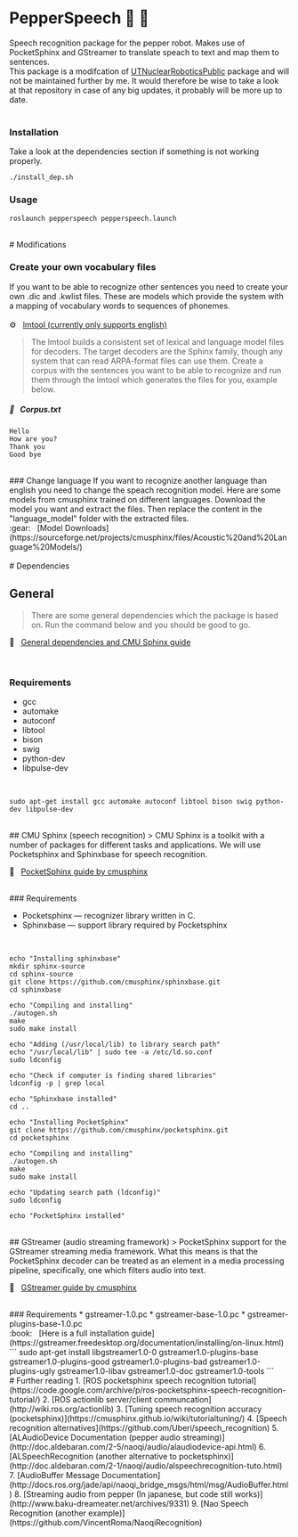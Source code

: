 # PepperSpeech :robot: :speech_balloon:
Speech recognition package for the pepper robot. Makes use of PocketSphinx and GStreamer to translate speach to text and map them to sentences.  
This package is a modifcation of [UTNuclearRoboticsPublic](https://github.com/UTNuclearRoboticsPublic/pocketsphinx) package and will not be maintained further by me.
It would therefore be wise to take a look  
at that repository in case of any big updates, it probably will be more up to date.  
<br>
### Installation
Take a look at the dependencies section if something is not working properly.
```
./install_dep.sh
```
  
### Usage

```
roslaunch pepperspeech pepperspeech.launch
```
  
<br>
# Modifications
  
### Create your own vocabulary files
If you want to be able to recognize other sentences you need to create your own .dic and .kwlist files.
These are models which provide the system with a mapping of vocabulary words to sequences of phonemes.
<br>  
:gear: &nbsp; [lmtool (currently only supports english)](http://www.speech.cs.cmu.edu/tools/lmtool.html)

> The lmtool builds a consistent set of lexical and language model files for decoders. The target decoders are the Sphinx family, though any system that can read ARPA-format files can use them.
  Create a corpus with the sentences you want to be able to recognize and run them through the lmtool which generates the files for you, example below.
  
##### :memo: &nbsp; Corpus.txt
```
Hello
How are you?
Thank you
Good bye
```
  
<br>
### Change language
If you want to recognize another language than english you need to change the speach recognition model. Here are some models from cmusphinx trained on different languages. 
Download the model you want and extract the files. Then replace the content in the "language_model" folder with the extracted files.  
<br>
:gear: &nbsp; [Model Downloads](https://sourceforge.net/projects/cmusphinx/files/Acoustic%20and%20Language%20Models/) 
<br>  
<br>
# Dependencies
    
## General
> There are some general dependencies which the package is based on. Run the command below and you should be good to go. 
  
:book: &nbsp; [General dependencies and CMU Sphinx guide](http://jrmeyer.github.io/asr/2016/01/08/Installing-CMU-Sphinx-on-Ubuntu.html)
  
<br>

### Requirements

* gcc
* automake
* autoconf
* libtool
* bison
* swig
* python-dev
* libpulse-dev

  
<br>

```shell
sudo apt-get install gcc automake autoconf libtool bison swig python-dev libpulse-dev
```
  
<br>
## CMU Sphinx (speech recognition)
> CMU Sphinx is a toolkit with a number of packages for different tasks and applications. We will use Pocketsphinx and Sphinxbase for speech recognition.

:book: &nbsp; [PocketSphinx guide by cmusphinx](https://cmusphinx.github.io/wiki/tutorialpocketsphinx/)
  
<br>
### Requirements

* Pocketsphinx — recognizer library written in C.
* Sphinxbase — support library required by Pocketsphinx

<br>
  
```shell
echo "Installing sphinxbase"
mkdir sphinx-source
cd sphinx-source
git clone https://github.com/cmusphinx/sphinxbase.git
cd sphinxbase
  
echo "Compiling and installing"
./autogen.sh
make
sudo make install
  
echo "Adding (/usr/local/lib) to library search path"
echo "/usr/local/lib" | sudo tee -a /etc/ld.so.conf
sudo ldconfig
  
echo "Check if computer is finding shared libraries"
ldconfig -p | grep local
  
echo "Sphinxbase installed"
cd ..
  
echo "Installing PocketSphinx"
git clone https://github.com/cmusphinx/pocketsphinx.git
cd pocketsphinx
  
echo "Compiling and installing"
./autogen.sh
make
sudo make install
  
echo "Updating search path (ldconfig)"
sudo ldconfig
  
echo "PocketSphinx installed"
```
  
<br>
## GStreamer (audio streaming framework)
> PocketSphinx support for the GStreamer streaming media framework. What this means is that the PocketSphinx decoder can be treated as an element in a media processing pipeline, specifically, one which filters audio into text.

:book: &nbsp; [GStreamer guide by cmusphinx](https://cmusphinx.github.io/wiki/gstreamer/)
  
<br>
### Requirements
* gstreamer-1.0.pc
* gstreamer-base-1.0.pc
* gstreamer-plugins-base-1.0.pc

<br>
:book: &nbsp; [Here is a full installation guide](https://gstreamer.freedesktop.org/documentation/installing/on-linux.html)
<br>
```
sudo apt-get install libgstreamer1.0-0 gstreamer1.0-plugins-base gstreamer1.0-plugins-good gstreamer1.0-plugins-bad gstreamer1.0-plugins-ugly gstreamer1.0-libav gstreamer1.0-doc gstreamer1.0-tools
```
  
<br>
# Further reading
1. [ROS pocketsphinx speech recognition tutorial](https://code.google.com/archive/p/ros-pocketsphinx-speech-recognition-tutorial/)  
2. [ROS actionlib server/client communcation](http://wiki.ros.org/actionlib)
3. [Tuning speech recognition accuracy (pocketsphinx)](https://cmusphinx.github.io/wiki/tutorialtuning/)
4. [Speech recognition alternatives](https://github.com/Uberi/speech_recognition)
5. [ALAudioDevice Documentation (pepper audio streaming)](http://doc.aldebaran.com/2-5/naoqi/audio/alaudiodevice-api.html)
6. [ALSpeechRecognition (another alternative to pocketsphinx)](http://doc.aldebaran.com/2-1/naoqi/audio/alspeechrecognition-tuto.html)
7. [AudioBuffer Message Documentation](http://docs.ros.org/jade/api/naoqi_bridge_msgs/html/msg/AudioBuffer.html)
8. [Streaming audio from pepper (In japanese, but code still works)](http://www.baku-dreameater.net/archives/9331)
9. [Nao Speech Recognition (another example)](https://github.com/VincentRoma/NaoqiRecognition)